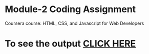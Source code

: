 # Module-2 Coding Assignment

Coursera course: HTML, CSS, and Javascript for Web Developers

# To see the output [CLICK HERE](https://kamalsoni52.github.io/Assignment/Module%202/index.html)
